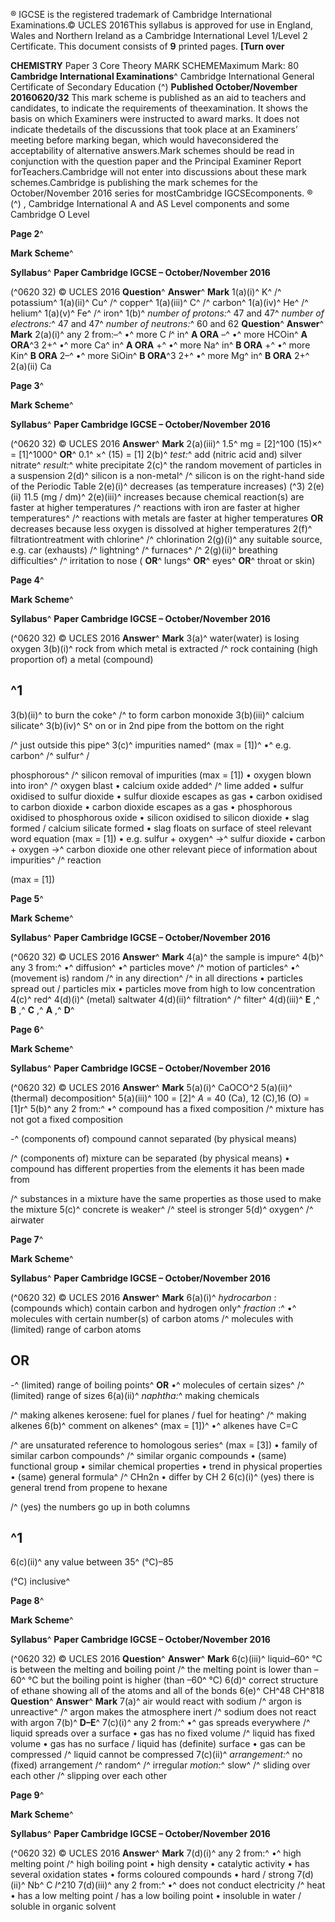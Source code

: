 ® IGCSE is the registered trademark of Cambridge International Examinations.© UCLES 2016This syllabus is approved for use in England, Wales and Northern Ireland as a Cambridge International Level 1/Level 2 Certificate. This document consists of **9** printed pages. **[Turn over** 

**CHEMISTRY** Paper 3 Core Theory MARK SCHEMEMaximum Mark: 80 **Cambridge International Examinations**^ Cambridge International General Certificate of Secondary Education (^) **Published October/November 20160620/32** This mark scheme is published as an aid to teachers and candidates, to indicate the requirements of theexamination. It shows the basis on which Examiners were instructed to award marks. It does not indicate thedetails of the discussions that took place at an Examiners’ meeting before marking began, which would haveconsidered the acceptability of alternative answers.Mark schemes should be read in conjunction with the question paper and the Principal Examiner Report forTeachers.Cambridge will not enter into discussions about these mark schemes.Cambridge is publishing the mark schemes for the October/November 2016 series for mostCambridge IGCSEcomponents. ® (^) , Cambridge International A and AS Level components and some Cambridge O Level 


**Page 2**^ 

**Mark Scheme**^ 

**Syllabus**^ **Paper Cambridge IGCSE – October/November 2016** 

(^0620 32) © UCLES 2016 **Question**^ **Answer**^ **Mark** 1(a)(i)^ K^ /^ potassium^ 1(a)(ii)^ Cu^ /^ copper^ 1(a)(iii)^ C^ /^ carbon^ 1(a)(iv)^ He^ /^ helium^ 1(a)(v)^ Fe^ /^ iron^ 1(b)^ _number of protons:_^ 47 and 47^ _number of electrons:_^ 47 and 47^ _number of neutrons:_^ 60 and 62 **Question**^ **Answer**^ **Mark** 2(a)(i)^ any 2 from:–^ •^ more C _l_^ in^ **A ORA** –^ •^ more HCOin^ **A ORA**^3 2+^ •^ more Ca^ in^ **A ORA** +^ •^ more Na^ in^ **B ORA** +^ •^ more Kin^ **B ORA** 2–^ •^ more SiOin^ **B ORA**^3 2+^ •^ more Mg^ in^ **B ORA** 2+^ 2(a)(ii) Ca 


**Page 3**^ 

**Mark Scheme**^ 

**Syllabus**^ **Paper Cambridge IGCSE – October/November 2016** 

(^0620 32) © UCLES 2016 **Answer**^ **Mark** 2(a)(iii)^ 1.5^ mg = [2]^100 (15)×^ = [1]^1000^ **OR**^ 0.1^ ×^ (15) = [1] 2(b)^ _test:_^ add (nitric acid and) silver nitrate^ _result:_^ white precipitate 2(c)^ the random movement of particles in a suspension 2(d)^ silicon is a non-metal^ /^ silicon is on the right-hand side of the Periodic Table 2(e)(i)^ decreases (as temperature increases) (^3) 2(e)(ii) 11.5 (mg / dm)^ 2(e)(iii)^ increases because chemical reaction(s) are faster at higher temperatures /^ reactions with iron are faster at higher temperatures^ /^ reactions with metals are faster at higher temperatures **OR** decreases because less oxygen is dissolved at higher temperatures 2(f)^ filtrationtreatment with chlorine^ /^ chlorination 2(g)(i)^ any suitable source, e.g. car (exhausts) /^ lightning^ /^ furnaces^ /^ 2(g)(ii)^ breathing difficulties^ /^ irritation to nose ( **OR**^ lungs^ **OR**^ eyes^ **OR**^ throat or skin) 


**Page 4**^ 

**Mark Scheme**^ 

**Syllabus**^ **Paper Cambridge IGCSE – October/November 2016** 

(^0620 32) © UCLES 2016 **Answer**^ **Mark** 3(a)^ water(water) is losing oxygen 3(b)(i)^ rock from which metal is extracted /^ rock containing (high proportion of) a metal (compound) 

## ^1 

 3(b)(ii)^ to burn the coke^ /^ to form carbon monoxide 3(b)(iii)^ calcium silicate^ 3(b)(iv)^ S^ on or in 2nd pipe from the bottom on the right 

 /^ just outside this pipe^ 3(c)^ impurities named^ (max = [1])^ •^ e.g. carbon^ /^ sulfur^ / 

 phosphorous^ /^ silicon removal of impurities (max = [1]) • oxygen blown into iron^ /^ oxygen blast • calcium oxide added^ /^ lime added • sulfur oxidised to sulfur dioxide • sulfur dioxide escapes as gas • carbon oxidised to carbon dioxide • carbon dioxide escapes as a gas • phosphorous oxidised to phosphorous oxide • silicon oxidised to silicon dioxide • slag formed / calcium silicate formed • slag floats on surface of steel relevant word equation (max = [1]) • e.g. sulfur + oxygen^ →^ sulfur dioxide • carbon + oxygen →^ carbon dioxide one other relevant piece of information about impurities^ /^ reaction 

 (max = [1]) 


**Page 5**^ 

**Mark Scheme**^ 

**Syllabus**^ **Paper Cambridge IGCSE – October/November 2016** 

(^0620 32) © UCLES 2016 **Answer**^ **Mark** 4(a)^ the sample is impure^ 4(b)^ any 3 from:^ •^ diffusion^ •^ particles move^ /^ motion of particles^ •^ (movement is) random /^ in any direction^ /^ in all directions • particles spread out / particles mix • particles move from high to low concentration 4(c)^ red^ 4(d)(i)^ (metal) saltwater 4(d)(ii)^ filtration^ /^ filter^ 4(d)(iii)^ **E** ,^ **B** ,^ **C** ,^ **A** ,^ **D**^ 


**Page 6**^ 

**Mark Scheme**^ 

**Syllabus**^ **Paper Cambridge IGCSE – October/November 2016** 

(^0620 32) © UCLES 2016 **Answer**^ **Mark** 5(a)(i)^ CaOCO^2 5(a)(ii)^ (thermal) decomposition^ 5(a)(iii)^ 100 = [2]^ _A_ = 40 (Ca), 12 (C),16 (O) = [1]r^ 5(b)^ any 2 from:^ •^ compound has a fixed composition /^ mixture has not got a fixed composition 

-^ (components of) compound cannot separated (by physical means) 

 /^ (components of) mixture can be separated (by physical means) • compound has different properties from the elements it has been made from 

 /^ substances in a mixture have the same properties as those used to make the mixture 5(c)^ concrete is weaker^ /^ steel is stronger 5(d)^ oxygen^ /^ airwater 


**Page 7**^ 

**Mark Scheme**^ 

**Syllabus**^ **Paper Cambridge IGCSE – October/November 2016** 

(^0620 32) © UCLES 2016 **Answer**^ **Mark** 6(a)(i)^ _hydrocarbon_ : (compounds which) contain carbon and hydrogen only^ _fraction_ :^ •^ molecules with certain number(s) of carbon atoms /^ molecules with (limited) range of carbon atoms 

## OR 

-^ (limited) range of boiling points^ **OR** •^ molecules of certain sizes^ /^ (limited) range of sizes     6(a)(ii)^ _naphtha:_^ making chemicals 

 /^ making alkenes kerosene: fuel for planes / fuel for heating^ /^ making alkenes 6(b)^ comment on alkenes^ (max = [1])^ •^ alkenes have C=C 

 /^ are unsaturated reference to homologous series^ (max = [3]) • family of similar carbon compounds^ /^ similar organic compounds • (same) functional group • similar chemical properties • trend in physical properties • (same) general formula^ /^ CHn2n • differ by CH 2 6(c)(i)^ (yes) there is general trend from propene to hexane 

 /^ (yes) the numbers go up in both columns 

## ^1 

 6(c)(ii)^ any value between 35^ (°C)–85 

 (°C) inclusive^ 


**Page 8**^ 

**Mark Scheme**^ 

**Syllabus**^ **Paper Cambridge IGCSE – October/November 2016** 

(^0620 32) © UCLES 2016 **Question**^ **Answer**^ **Mark** 6(c)(iii)^ liquid–60^ °C is between the melting and boiling point /^ the melting point is lower than –60^ °C but the boiling point is higher (than –60^ °C) 6(d)^ correct structure of ethane showing all of the atoms and all of the bonds 6(e)^ CH^48 CH^818 **Question**^ **Answer**^ **Mark** 7(a)^ air would react with sodium /^ argon is unreactive^ /^ argon makes the atmosphere inert /^ sodium does not react with argon 7(b)^ **D–E**^ 7(c)(i)^ any 2 from:^ •^ gas spreads everywhere /^ liquid spreads over a surface • gas has no fixed volume /^ liquid has fixed volume • gas has no surface / liquid has (definite) surface • gas can be compressed /^ liquid cannot be compressed 7(c)(ii)^ _arrangement:_^ no (fixed) arrangement /^ random^ /^ irregular _motion:_^ slow^ /^ sliding over each other /^ slipping over each other 


**Page 9**^ 

**Mark Scheme**^ 

**Syllabus**^ **Paper Cambridge IGCSE – October/November 2016** 

(^0620 32) © UCLES 2016 **Answer**^ **Mark** 7(d)(i)^ any 2 from:^ •^ high melting point /^ high boiling point • high density • catalytic activity • has several oxidation states • forms coloured compounds • hard / strong 7(d)(ii)^ Nb^ C _l_^210 7(d)(iii)^ any 2 from:^ •^ does not conduct electricity /^ heat • has a low melting point / has a low boiling point • insoluble in water / soluble in organic solvent 


